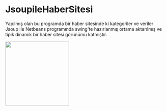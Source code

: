 # JsoupileHaberSitesi
Yapılmış olan bu programda bir haber sitesinde ki kategoriler ve veriler Jsoup ile Netbeans programında swing'te hazırlanmış ortama aktarılmış ve tipik dinamik bir haber sitesi görünümü katmıştır.

<a href="https://github.com/SametHalifeoglu/Mvceticaret/blob/master/resimler/habersitesi.PNG" target="_blank">
<img src="https://github.com/SametHalifeoglu/Mvceticaret/blob/master/resimler/habersitesi.PNG" width="200" style="max-width:100%;"></a>
